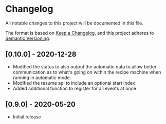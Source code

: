 # Changelog

All notable changes to this project will be documented in this file.

The format is based on [Keep a Changelog](https://keepachangelog.com/en/1.0.0/),
and this project adheres to [Semantic Versioning](https://semver.org/spec/v2.0.0.html).

## [0.10.0] - 2020-12-28

- Modified the status to also output the automatic data to allow better communication as to what's going on within the recipe machine when running in automatic mode.
- Modified the resume api to include an optional start index
- Added additional function to register for all events at once

## [0.9.0] - 2020-05-20

- Initial release
